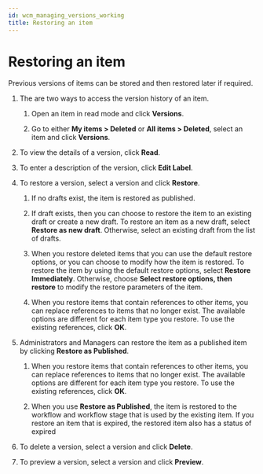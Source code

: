 ```yaml
---
id: wcm_managing_versions_working
title: Restoring an item
---
```


# Restoring an item


Previous versions of items can be stored and then restored later if required.

1.  The are two ways to access the version history of an item.

    1.  Open an item in read mode and click **Versions**.

    2.  Go to either **My items > Deleted** or **All items > Deleted**, select an item and click **Versions**.

2.  To view the details of a version, click **Read**.

3.  To enter a description of the version, click **Edit Label**.

4.  To restore a version, select a version and click **Restore**.

    1.  If no drafts exist, the item is restored as published.

    2.  If draft exists, then you can choose to restore the item to an existing draft or create a new draft. To restore an item as a new draft, select **Restore as new draft**. Otherwise, select an existing draft from the list of drafts.

    3.  When you restore deleted items that you can use the default restore options, or you can choose to modify how the item is restored. To restore the item by using the default restore options, select **Restore Immediately**. Otherwise, choose **Select restore options, then restore** to modify the restore parameters of the item.

    4.  When you restore items that contain references to other items, you can replace references to items that no longer exist. The available options are different for each item type you restore. To use the existing references, click **OK**.

5.  Administrators and Managers can restore the item as a published item by clicking **Restore as Published**.

    1.  When you restore items that contain references to other items, you can replace references to items that no longer exist. The available options are different for each item type you restore. To use the existing references, click **OK**.

    2.  When you use **Restore as Published**, the item is restored to the workflow and workflow stage that is used by the existing item. If you restore an item that is expired, the restored item also has a status of expired

6.  To delete a version, select a version and click **Delete**.

7.  To preview a version, select a version and click **Preview**.



